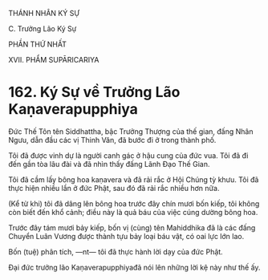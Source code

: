 THÁNH NHÂN KÝ SỰ

C. Trưởng Lão Ký Sự

PHẦN THỨ NHẤT

XVII. PHẨM SUPĀRICARIYA

# 162. Ký Sự về Trưởng Lão Kaṇaverapupphiya

Đức Thế Tôn tên Siddhattha, bậc Trưởng Thượng của thế gian, đấng Nhân Ngưu, dẫn đầu các vị Thinh Văn, đã bước đi ở trong thành phố.

Tôi đã được vinh dự là người canh gác ở hậu cung của đức vua. Tôi đã đi đến gần tòa lâu đài và đã nhìn thấy đấng Lãnh Đạo Thế Gian.

Tôi đã cầm lấy bông hoa kaṇavera và đã rải rắc ở Hội Chúng tỳ khưu. Tôi đã thực hiện nhiều lần ở đức Phật, sau đó đã rải rắc nhiều hơn nữa.

(Kể từ khi) tôi đã dâng lên bông hoa trước đây chín mươi bốn kiếp, tôi không còn biết đến khổ cảnh; điều này là quả báu của việc cúng dường bông hoa.

Trước đây tám mươi bảy kiếp, bốn vị (cùng) tên Mahiddhika đã là các đấng Chuyển Luân Vương được thành tựu bảy loại báu vật, có oai lực lớn lao.

Bốn (tuệ) phân tích, ―nt― tôi đã thực hành lời dạy của đức Phật.

Đại đức trưởng lão Kaṇaverapupphiyađã nói lên những lời kệ này như thế ấy.
